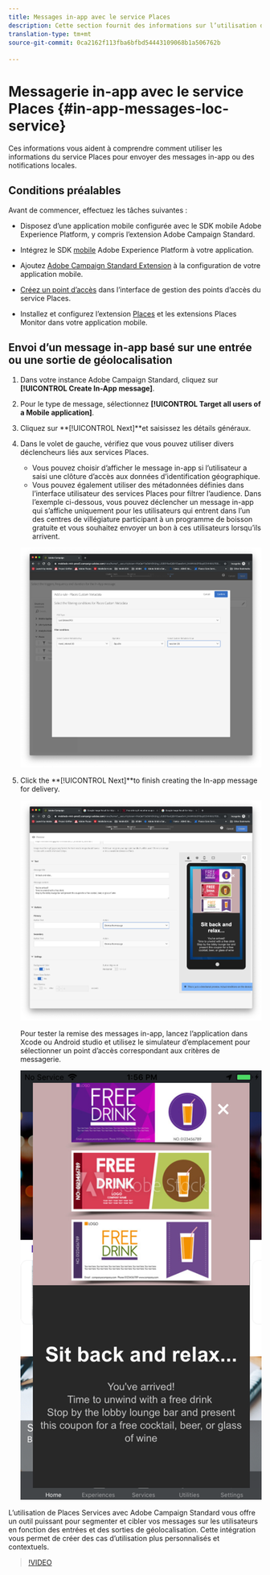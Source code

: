 ```yaml
---
title: Messages in-app avec le service Places
description: Cette section fournit des informations sur l’utilisation de la messagerie Push dans Campaign Standard avec des messages in-app dans Campaign Standard.
translation-type: tm+mt
source-git-commit: 0ca2162f113fba6bfbd54443109068b1a506762b

---
```



# Messagerie in-app avec le service Places {#in-app-messages-loc-service}

Ces informations vous aident à comprendre comment utiliser les informations du service Places pour envoyer des messages in-app ou des notifications locales.

## Conditions préalables 

Avant de commencer, effectuez les tâches suivantes :

* Disposez d’une application mobile configurée avec le SDK mobile Adobe Experience Platform, y compris l’extension [](https://aep-sdks.gitbook.io/docs/using-mobile-extensions/adobe-campaign-standard)Adobe Campaign Standard.

* Intégrez le SDK [mobile](https://aep-sdks.gitbook.io/docs/getting-started/get-the-sdk) Adobe Experience Platform à votre application.
* Ajoutez [Adobe Campaign Standard Extension](https://aep-sdks.gitbook.io/docs/using-mobile-extensions/adobe-campaign-standard) à la configuration de votre application mobile.

* [Créez un point d’accès](/help/poi-mgmt-ui/create-a-poi-ui.md) dans l’interface de gestion des points d’accès du service Places.

* Installez et configurez l’extension [Places](/help/places-ext-aep-sdks/places-extension/places-extension.md) et les extensions [](/help/places-ext-aep-sdks/places-monitor-extension/places-monitor-extension.md) Places Monitor dans votre application mobile.

## Envoi d’un message in-app basé sur une entrée ou une sortie de géolocalisation

1. Dans votre instance Adobe Campaign Standard, cliquez sur **[!UICONTROL Create In-App message]**.
1. Pour le type de message, sélectionnez **[!UICONTROL Target all users of a Mobile application]**.
1. Cliquez sur **[!UICONTROL Next]**et saisissez les détails généraux.
1. Dans le volet de gauche, vérifiez que vous pouvez utiliser divers déclencheurs liés aux services Places.

   * Vous pouvez choisir d’afficher le message in-app si l’utilisateur a saisi une clôture d’accès aux données d’identification géographique.
   * Vous pouvez également utiliser des métadonnées définies dans l’interface utilisateur des services Places pour filtrer l’audience.
   Dans l’exemple ci-dessous, vous pouvez déclencher un message in-app qui s’affiche uniquement pour les utilisateurs qui entrent dans l’un des centres de villégiature participant à un programme de boisson gratuite et vous souhaitez envoyer un bon à ces utilisateurs lorsqu’ils arrivent.

   ![&quot;Métadonnées de place des messages in-app&quot;](/help/assets/last-entered-vacation.png)

1. Click the **[!UICONTROL Next]**to finish creating the In-app message for delivery.

   ![&quot;créer un événement&quot;](/help/assets/prepare-ACS.png)

   Pour tester la remise des messages in-app, lancez l’application dans Xcode ou Android studio et utilisez le simulateur d’emplacement pour sélectionner un point d’accès correspondant aux critères de messagerie.

   ![&quot;coupon de boisson&quot;](/help/assets/drink-coupon-on-app.png)

L’utilisation de Places Services avec Adobe Campaign Standard vous offre un outil puissant pour segmenter et cibler vos messages sur les utilisateurs en fonction des entrées et des sorties de géolocalisation. Cette intégration vous permet de créer des cas d’utilisation plus personnalisés et contextuels.

>[!VIDEO](https://www.youtube.com/watch?v=ikiTTQw9c-o)